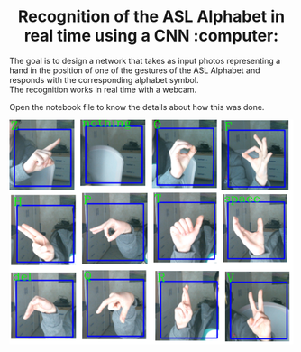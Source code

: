 <h1 align = "center">  Recognition of the ASL Alphabet in real time using a CNN :computer: </h1>

<p> </p>The goal is to design a network that takes as input photos representing a hand in the position of one of the gestures of the ASL Alphabet and responds with the corresponding alphabet symbol. </br>
The recognition works in real time with a webcam. </p>

<p> Open the notebook file to know the details about how this was done. </p>

<div align = "center"> <img  src = "screenshot.png" width = "520" heigth = "460"> </div>
